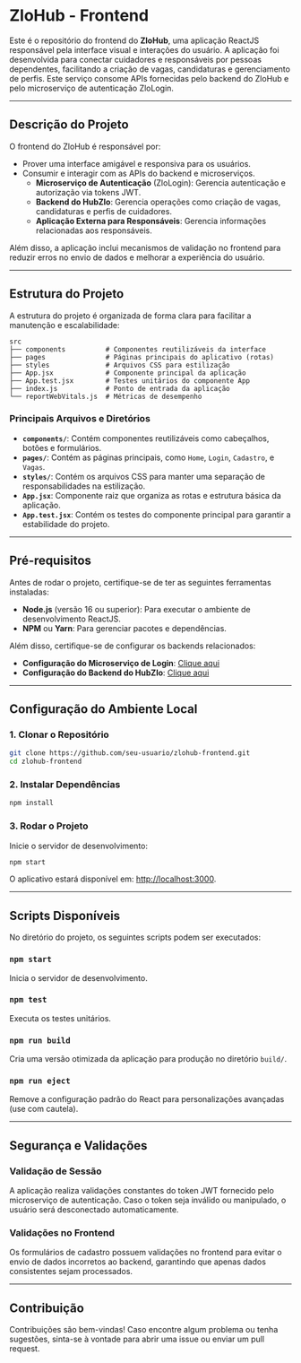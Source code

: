 
# ZloHub - Frontend

Este é o repositório do frontend do **ZloHub**, uma aplicação ReactJS responsável pela interface visual e interações do usuário. A aplicação foi desenvolvida para conectar cuidadores e responsáveis por pessoas dependentes, facilitando a criação de vagas, candidaturas e gerenciamento de perfis. Este serviço consome APIs fornecidas pelo backend do ZloHub e pelo microserviço de autenticação ZloLogin.

---

## Descrição do Projeto

O frontend do ZloHub é responsável por:
- Prover uma interface amigável e responsiva para os usuários.
- Consumir e interagir com as APIs do backend e microserviços.
  - **Microserviço de Autenticação** (ZloLogin): Gerencia autenticação e autorização via tokens JWT.
  - **Backend do HubZlo**: Gerencia operações como criação de vagas, candidaturas e perfis de cuidadores.
  - **Aplicação Externa para Responsáveis**: Gerencia informações relacionadas aos responsáveis.

Além disso, a aplicação inclui mecanismos de validação no frontend para reduzir erros no envio de dados e melhorar a experiência do usuário.

---

## Estrutura do Projeto

A estrutura do projeto é organizada de forma clara para facilitar a manutenção e escalabilidade:

```plaintext
src
├── components          # Componentes reutilizáveis da interface
├── pages               # Páginas principais do aplicativo (rotas)
├── styles              # Arquivos CSS para estilização
├── App.jsx             # Componente principal da aplicação
├── App.test.jsx        # Testes unitários do componente App
├── index.js            # Ponto de entrada da aplicação
└── reportWebVitals.js  # Métricas de desempenho
```

### Principais Arquivos e Diretórios
- **`components/`**: Contém componentes reutilizáveis como cabeçalhos, botões e formulários.
- **`pages/`**: Contém as páginas principais, como `Home`, `Login`, `Cadastro`, e `Vagas`.
- **`styles/`**: Contém os arquivos CSS para manter uma separação de responsabilidades na estilização.
- **`App.jsx`**: Componente raiz que organiza as rotas e estrutura básica da aplicação.
- **`App.test.jsx`**: Contém os testes do componente principal para garantir a estabilidade do projeto.

---

## Pré-requisitos

Antes de rodar o projeto, certifique-se de ter as seguintes ferramentas instaladas:

- **Node.js** (versão 16 ou superior): Para executar o ambiente de desenvolvimento ReactJS.
- **NPM** ou **Yarn**: Para gerenciar pacotes e dependências.

Além disso, certifique-se de configurar os backends relacionados:

- **Configuração do Microserviço de Login**: [Clique aqui](https://github.com/VictorKuhn/zloLogin/wiki)
- **Configuração do Backend do HubZlo**: [Clique aqui](https://github.com/VictorKuhn/zloHubBackend/wiki)

---

## Configuração do Ambiente Local

### 1. Clonar o Repositório
```bash
git clone https://github.com/seu-usuario/zlohub-frontend.git
cd zlohub-frontend
```

### 2. Instalar Dependências
```bash
npm install
```

### 3. Rodar o Projeto
Inicie o servidor de desenvolvimento:
```bash
npm start
```

O aplicativo estará disponível em: [http://localhost:3000](http://localhost:3000).

---

## Scripts Disponíveis

No diretório do projeto, os seguintes scripts podem ser executados:

### `npm start`
Inicia o servidor de desenvolvimento.

### `npm test`
Executa os testes unitários.

### `npm run build`
Cria uma versão otimizada da aplicação para produção no diretório `build/`.

### `npm run eject`
Remove a configuração padrão do React para personalizações avançadas (use com cautela).

---

## Segurança e Validações

### Validação de Sessão
A aplicação realiza validações constantes do token JWT fornecido pelo microserviço de autenticação. Caso o token seja inválido ou manipulado, o usuário será desconectado automaticamente.

### Validações no Frontend
Os formulários de cadastro possuem validações no frontend para evitar o envio de dados incorretos ao backend, garantindo que apenas dados consistentes sejam processados.

---

## Contribuição

Contribuições são bem-vindas! Caso encontre algum problema ou tenha sugestões, sinta-se à vontade para abrir uma issue ou enviar um pull request.

